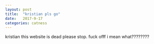 ```yaml
---
layout: post
title:  "kristian pls go"
date:   2017-9-17
categories: catness
---
```

<html>
  <body>
    kristian this website is dead please stop.
    fuck offf i mean what????????
  </body>
  </html>
